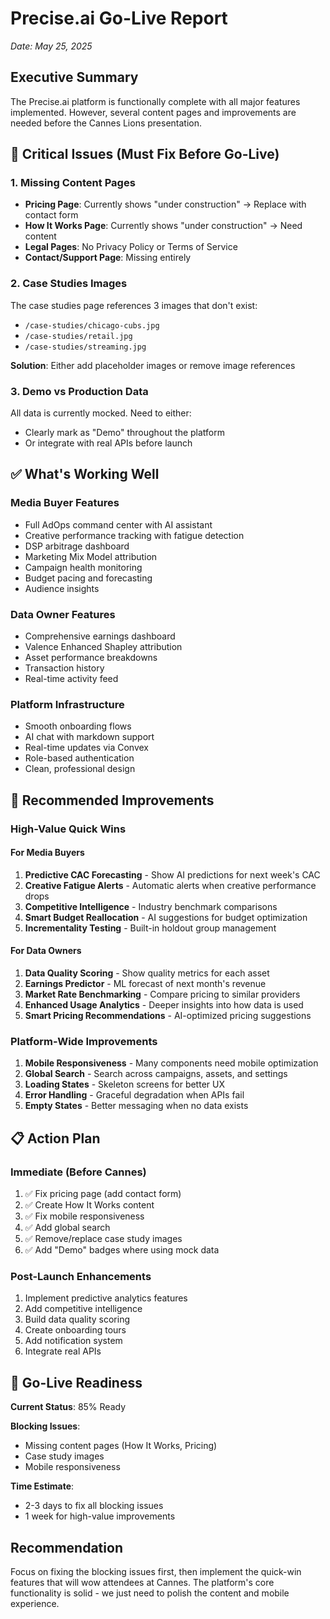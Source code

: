 # Precise.ai Go-Live Report
*Date: May 25, 2025*

## Executive Summary

The Precise.ai platform is functionally complete with all major features implemented. However, several content pages and improvements are needed before the Cannes Lions presentation.

## 🚨 Critical Issues (Must Fix Before Go-Live)

### 1. Missing Content Pages
- **Pricing Page**: Currently shows "under construction" → Replace with contact form
- **How It Works Page**: Currently shows "under construction" → Need content
- **Legal Pages**: No Privacy Policy or Terms of Service
- **Contact/Support Page**: Missing entirely

### 2. Case Studies Images
The case studies page references 3 images that don't exist:
- `/case-studies/chicago-cubs.jpg`
- `/case-studies/retail.jpg`
- `/case-studies/streaming.jpg`

**Solution**: Either add placeholder images or remove image references

### 3. Demo vs Production Data
All data is currently mocked. Need to either:
- Clearly mark as "Demo" throughout the platform
- Or integrate with real APIs before launch

## ✅ What's Working Well

### Media Buyer Features
- Full AdOps command center with AI assistant
- Creative performance tracking with fatigue detection
- DSP arbitrage dashboard
- Marketing Mix Model attribution
- Campaign health monitoring
- Budget pacing and forecasting
- Audience insights

### Data Owner Features
- Comprehensive earnings dashboard
- Valence Enhanced Shapley attribution
- Asset performance breakdowns
- Transaction history
- Real-time activity feed

### Platform Infrastructure
- Smooth onboarding flows
- AI chat with markdown support
- Real-time updates via Convex
- Role-based authentication
- Clean, professional design

## 🎯 Recommended Improvements

### High-Value Quick Wins

#### For Media Buyers
1. **Predictive CAC Forecasting** - Show AI predictions for next week's CAC
2. **Creative Fatigue Alerts** - Automatic alerts when creative performance drops
3. **Competitive Intelligence** - Industry benchmark comparisons
4. **Smart Budget Reallocation** - AI suggestions for budget optimization
5. **Incrementality Testing** - Built-in holdout group management

#### For Data Owners
1. **Data Quality Scoring** - Show quality metrics for each asset
2. **Earnings Predictor** - ML forecast of next month's revenue
3. **Market Rate Benchmarking** - Compare pricing to similar providers
4. **Enhanced Usage Analytics** - Deeper insights into how data is used
5. **Smart Pricing Recommendations** - AI-optimized pricing suggestions

### Platform-Wide Improvements
1. **Mobile Responsiveness** - Many components need mobile optimization
2. **Global Search** - Search across campaigns, assets, and settings
3. **Loading States** - Skeleton screens for better UX
4. **Error Handling** - Graceful degradation when APIs fail
5. **Empty States** - Better messaging when no data exists

## 📋 Action Plan

### Immediate (Before Cannes)
1. ✅ Fix pricing page (add contact form)
2. ✅ Create How It Works content
3. ✅ Fix mobile responsiveness
4. ✅ Add global search
5. ✅ Remove/replace case study images
6. ✅ Add "Demo" badges where using mock data

### Post-Launch Enhancements
1. Implement predictive analytics features
2. Add competitive intelligence
3. Build data quality scoring
4. Create onboarding tours
5. Add notification system
6. Integrate real APIs

## 🚀 Go-Live Readiness

**Current Status**: 85% Ready

**Blocking Issues**:
- Missing content pages (How It Works, Pricing)
- Case study images
- Mobile responsiveness

**Time Estimate**: 
- 2-3 days to fix all blocking issues
- 1 week for high-value improvements

## Recommendation

Focus on fixing the blocking issues first, then implement the quick-win features that will wow attendees at Cannes. The platform's core functionality is solid - we just need to polish the content and mobile experience.